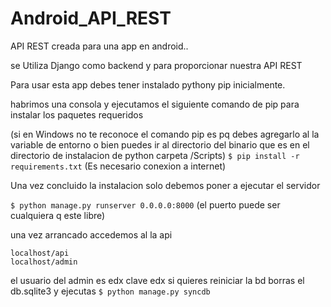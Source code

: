 Android_API_REST
================

API REST creada para una app en android..

se Utiliza Django como backend y para proporcionar nuestra API REST

Para usar esta app debes tener instalado pythony pip inicialmente.

habrimos una consola y ejecutamos el siguiente comando de pip para instalar los paquetes requeridos

(si en Windows no te reconoce el comando pip es pq debes agregarlo al la variable de entorno o bien puedes ir al directorio del binario que es en el directorio de instalacion de python carpeta /Scripts)
`$ pip install -r requirements.txt` (Es necesario conexion a internet)

Una vez concluido la instalacion solo debemos poner a ejecutar el servidor

`$ python manage.py runserver 0.0.0.0:8000` (el puerto puede ser cualquiera q este libre)

una vez arrancado accedemos al la api

```
localhost/api
localhost/admin
```
el usuario del admin es edx clave edx
si quieres reiniciar la bd borras el db.sqlite3 y ejecutas
`$ python manage.py syncdb`


